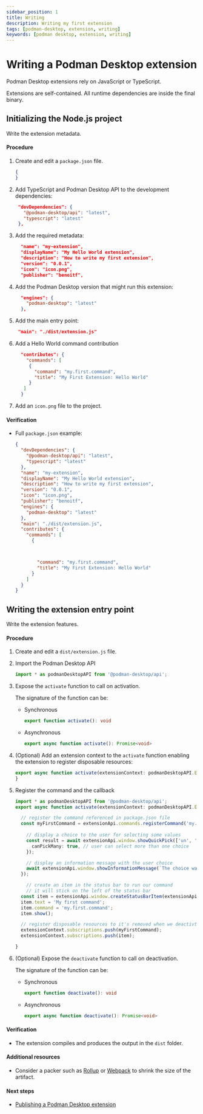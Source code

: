 ```yaml
---
sidebar_position: 1
title: Writing 
description: Writing my first extension
tags: [podman-desktop, extension, writing]
keywords: [podman desktop, extension, writing]
---
```


# Writing a Podman Desktop extension

Podman Desktop extensions rely on JavaScript or TypeScript.

Extensions are self-contained.
All runtime dependencies are inside the final binary.

## Initializing the Node.js project

Write the extension metadata.

#### Procedure

1. Create and edit a `package.json` file.

   ```json
   {
   }
   ```

1. Add TypeScript and Podman Desktop API to the development dependencies:

   ```json lines
    "devDependencies": {
      "@podman-desktop/api": "latest",
      "typescript": "latest"
    },
   ```

1. Add the required metadata:

   ```json lines
     "name": "my-extension",
     "displayName": "My Hello World extension",
     "description": "How to write my first extension",
     "version": "0.0.1",
     "icon": "icon.png",
     "publisher": "benoitf",
   ```

1. Add the Podman Desktop version that might run this extension:

   ```json lines
     "engines": {
       "podman-desktop": "latest"
     },
   ```

1. Add the main entry point:

   ```json lines
    "main": "./dist/extension.js"
   ```

1. Add a Hello World command contribution

   ```json lines
     "contributes": {
       "commands": [
        {
          "command": "my.first.command",
          "title": "My First Extension: Hello World"
        }
      ]
     }
   ```

1. Add an `icon.png` file to the project.

#### Verification

* Full `package.json` example:

   ```json
   {
     "devDependencies": {
       "@podman-desktop/api": "latest",
       "typescript": "latest"
     },
     "name": "my-extension",
     "displayName": "My Hello World extension",
     "description": "How to write my first extension",
     "version": "0.0.1",
     "icon": "icon.png",
     "publisher": "benoitf",
     "engines": {
       "podman-desktop": "latest"
     },
     "main": "./dist/extension.js",
     "contributes": {
       "commands": [
         {
  
  
  
           "command": "my.first.command",
           "title": "My First Extension: Hello World"
         }
       ]
     }
   }
   ```

## Writing the extension entry point

Write the extension features.

#### Procedure

1. Create and edit a `dist/extension.js` file.

1. Import the Podman Desktop API

   ```typescript
   import * as podmanDesktopAPI from '@podman-desktop/api';
   ```

1. Expose the `activate` function to call on activation.

   The signature of the function can be:

   * Synchronous

     ```typescript
     export function activate(): void
     ```

   * Asynchronous

     ```typescript
     export async function activate(): Promise<void>
     ```

1. (Optional) Add an extension context to the `activate` function enabling the extension to register disposable resources:

   ```typescript
   export async function activate(extensionContext: podmanDesktopAPI.ExtensionContext): Promise<void> {
   }
   ```

1. Register the command and the callback

   ```typescript
   import * as podmanDesktopAPI from '@podman-desktop/api';
   export async function activate(extensionContext: podmanDesktopAPI.ExtensionContext): Promise<void> {

     // register the command referenced in package.json file
     const myFirstCommand = extensionApi.commands.registerCommand('my.first.command', async () => {
    
       // display a choice to the user for selecting some values
       const result = await extensionApi.window.showQuickPick(['un', 'deux', 'trois'], {
         canPickMany: true, // user can select more than one choice
       });

       // display an information message with the user choice
       await extensionApi.window.showInformationMessage(`The choice was: ${result}`);
     });

       // create an item in the status bar to run our command
       // it will stick on the left of the status bar
     const item = extensionApi.window.createStatusBarItem(extensionApi.StatusBarAlignLeft, 100);
     item.text = 'My first command';
     item.command = 'my.first.command';
     item.show();

     // register disposable resources to it's removed when we deactivte the extension
     extensionContext.subscriptions.push(myFirstCommand);
     extensionContext.subscriptions.push(item);

   }
   ```

1. (Optional) Expose the `deactivate` function to call on deactivation.

   The signature of the function can be:

   * Synchronous

     ```typescript
     export function deactivate(): void
     ```

   * Asynchronous

     ```typescript
     export async function deactivate(): Promise<void>
     ```

#### Verification

* The extension compiles and produces the output in the `dist` folder.

#### Additional resources

* Consider a packer such as [Rollup](https://rollupjs.org) or [Webpack](https://webpack.js.org) to shrink the size of the artifact.

#### Next steps

* [Publishing a Podman Desktop extension](publish)
